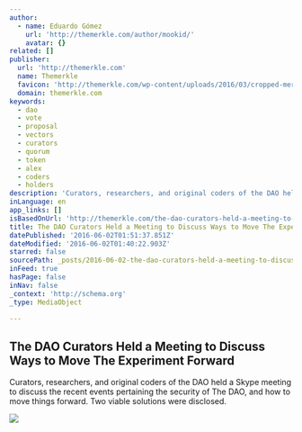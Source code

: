 ```yaml
---
author:
  - name: Eduardo Gómez
    url: 'http://themerkle.com/author/mookid/'
    avatar: {}
related: []
publisher:
  url: 'http://themerkle.com'
  name: Themerkle
  favicon: 'http://themerkle.com/wp-content/uploads/2016/03/cropped-merkle-white-1-192x192.png'
  domain: themerkle.com
keywords:
  - dao
  - vote
  - proposal
  - vectors
  - curators
  - quorum
  - token
  - alex
  - coders
  - holders
description: 'Curators, researchers, and original coders of the DAO held a Skype meeting to discuss the recent events pertaining the security of The DAO, and how to move things forward. Two viable solutions were disclosed.'
inLanguage: en
app_links: []
isBasedOnUrl: 'http://themerkle.com/the-dao-curators-held-a-meeting-to-discuss-ways-to-move-the-experiment-forward/'
title: The DAO Curators Held a Meeting to Discuss Ways to Move The Experiment Forward
datePublished: '2016-06-02T01:51:37.851Z'
dateModified: '2016-06-02T01:40:22.903Z'
starred: false
sourcePath: _posts/2016-06-02-the-dao-curators-held-a-meeting-to-discuss-ways-to-move-the.md
inFeed: true
hasPage: false
inNav: false
_context: 'http://schema.org'
_type: MediaObject

---
```

<article style=""><h1>The DAO Curators Held a Meeting to Discuss Ways to Move The Experiment Forward</h1><p>Curators, researchers, and original coders of the DAO held a Skype meeting to discuss the recent events pertaining the security of The DAO, and how to move things forward. Two viable solutions were disclosed.</p><img src="http://themerkle.com/wp-content/uploads/2016/06/shutterstock_193239122.jpg" /></article>